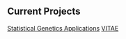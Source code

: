 ## Current Projects

[Statistical Genetics Applications](https://masterstormtrooper.github.io/Statistical-Genetics-Application/) 
[VITAE](https://masterstormtrooper.github.io/VITAE/)

